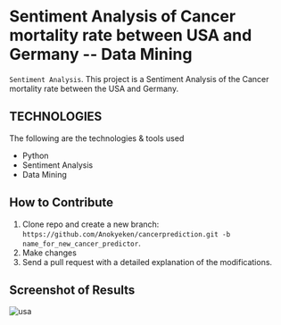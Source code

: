 # Sentiment Analysis of Cancer mortality rate between USA and Germany  -- Data Mining
`Sentiment Analysis`. This project is a Sentiment Analysis of the Cancer mortality rate between the USA and Germany.

## TECHNOLOGIES
The following are the technologies & tools used
* Python
* Sentiment Analysis
* Data Mining

## How to Contribute
1. Clone repo and create a new branch: `https://github.com/Anokyeken/cancerprediction.git -b name_for_new_cancer_predictor`.
2. Make changes
3. Send a pull request with a detailed explanation of the modifications.

## Screenshot of Results

![usa](https://github.com/Anokyeken/cancerprediction/assets/100487231/c36dee76-0b77-4f56-a91a-2afeeba5b846)
